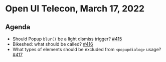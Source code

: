 # Open UI Telecon, March 17, 2022

## Agenda
  - Should Popup `blur()` be a light dismiss trigger? [#415](https://github.com/openui/open-ui/issues/415)
  - Bikeshed: what should <popup> be called? [#416](https://github.com/openui/open-ui/issues/416)
  - What types of elements should be excluded from `<popupdialog>` usage? [#417](https://github.com/openui/open-ui/issues/417)
